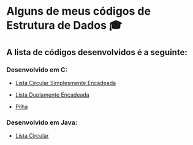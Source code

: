 # Alguns de meus códigos de Estrutura de Dados :mortar_board:

## A lista de códigos desenvolvidos é a seguinte:

### Desenvolvido em C:

* [Lista Circular Simplesmente Encadeada](https://github.com/lucasvurquiza/estruturaDeDados/blob/main/C/listaCircularSimplesmenteEncadeada.c)

* [Lista Duplamente Encadeada](https://github.com/lucasvurquiza/estruturaDeDados/blob/main/C/listaDuplamenteEncadeada.c)

* [Pilha](https://github.com/lucasvurquiza/estruturaDeDados/blob/main/C/pilha.c)

### Desenvolvido em Java:

* [Lista Circular](https://github.com/lucasvurquiza/estruturaDeDados/blob/main/Java/Lista%20Circular/App.java)

